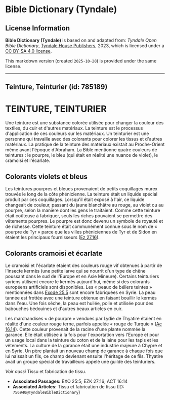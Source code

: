 # Bible Dictionary (Tyndale)

## License Information

**Bible Dictionary (Tyndale)** is based on and adapted from: _Tyndale Open Bible Dictionary_, [Tyndale House Publishers](https://tyndaleopenresources.com/), 2023, which is licensed under a [CC BY-SA 4.0 license](https://creativecommons.org/licenses/by-sa/4.0/legalcode.en).

This markdown version (created `2025-10-20`) is provided under the same license.



--------------------------------

## Teinture, Teinturier (id: 785189)

TEINTURE, TEINTURIER
====================

Une teinture est une substance colorée utilisée pour changer la couleur des textiles, du cuir et d'autres matériaux. La teinture est le processus d'application de ces couleurs sur les matériaux. Un teinturier est une personne qui travaille avec des colorants pour colorer les tissus et d'autres matériaux. La pratique de la teinture des matériaux existait au Proche\-Orient même avant l'époque d'Abraham. La Bible mentionne quatre couleurs de teintures : le pourpre, le bleu (qui était en réalité une nuance de violet), le cramoisi et l'écarlate.

Colorants violets et bleus
--------------------------

Les teintures pourpres et bleues provenaient de petits coquillages murex trouvés le long de la côte phénicienne. La teinture était un liquide spécial produit par ces coquillages. Lorsqu'il était exposé à l'air, ce liquide changeait de couleur, passant du jaune blanchâtre au rouge, au violet ou au pourpre, selon la manière dont les gens le traitaient. Comme cette teinture était coûteuse à fabriquer, seuls les riches pouvaient se permettre des vêtements pourpres. Le pourpre est donc devenu un symbole de royauté et de richesse. Cette teinture était communément connue sous le nom de « pourpre de Tyr » parce que les villes phéniciennes de Tyr et de Sidon en étaient les principaux fournisseurs ([Ez 27\.16](https://ref.ly/Ezek27:16)).

Colorants cramoisi et écarlate
------------------------------

Le cramoisi et l'écarlate étaient des couleurs rouge vif obtenues à partir de l'insecte kermès (une petite larve qui se nourrit d'un type de chêne poussant dans le sud de l'Europe et en Asie Mineure). Certains teinturiers syriens utilisent encore le kermès aujourd'hui, même si des colorants européens artificiels sont disponibles. Les « peaux de béliers teintes » mentionnées dans [Exode 25\.5](https://ref.ly/Exod25:5) sont encore fabriquées en Syrie. La peau tannée est frottée avec une teinture obtenue en faisant bouillir le kermès dans l'eau. Une fois sèche, la peau est huilée, polie et utilisée pour des babouches bédouines et d'autres beaux articles en cuir.

Les marchandises « de pourpre » vendues par Lydie de Thyatire étaient en réalité d'une couleur rouge terne, parfois appelée « rouge de Turquie » ([Ac 16\.14](https://ref.ly/Acts16:14)). Cette couleur provenait de la racine d'une plante nommée la garance. Elle était utilisée à la fois pour l'exportation vers l'Europe et pour un usage local dans la teinture du coton et de la laine pour les tapis et les vêtements. La culture de la garance était une industrie majeure à Chypre et en Syrie. Un père plantait un nouveau champ de garance à chaque fois que lui naissait un fils, ce champ devienant ensuite l'héritage de ce fils. Thyatire avait un groupe spécial de travailleurs appelé une guilde des teinturiers.

*Voir aussi* Tissu et fabrication de tissu.

* **Associated Passages:** EXO 25:5; EZK 27:16; ACT 16:14
* **Associated Articles:** Tissu et fabrication de tissu (ID: `756940@TyndaleBibleDictionary`)

